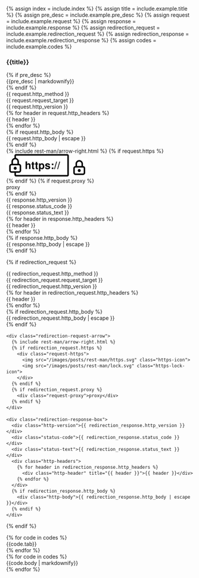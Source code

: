 {% assign index = include.index %}
{% assign title = include.example.title %}
{% assign pre_desc = include.example.pre_desc %}
{% assign request = include.example.request %}
{% assign response = include.example.response %}
{% assign redirection_request = include.example.redirection_request %}
{% assign redirection_response = include.example.redirection_response %}
{% assign codes = include.example.codes %}

<div class="example-section" id="example-{{ index }}">
  <h3 class="example-title">{{title}}</h3>
  {% if pre_desc %}
    <div class="example-pre-desc">{{pre_desc | markdownify}}</div>
  {% endif %}

  <div class="request-box">
    <div class="http-method">{{ request.http_method }}</div>
    <div class="request-target">{{ request.request_target }}</div>
    <div class="http-version">{{ request.http_version }}</div>
    <div class="http-headers">
      {% for header in request.http_headers %}
        <div class="http-header" title="{{ header }}">{{ header }}</div>
      {% endfor %}
    </div>
    {% if request.http_body %}
      <div class="http-body">{{ request.http_body | escape }}</div>
    {% endif %}
  </div>

  <div class="request-arrow">
    {% include rest-man/arrow-right.html %}
    {% if request.https %}
      <div class="request-https">
        <img src="/images/posts/rest-man/https.svg" class="https-icon">
        <img src="/images/posts/rest-man/lock.svg" class="https-lock-icon">
      </div>
    {% endif %}
    {% if request.proxy %}
      <div class="request-proxy">proxy</div>
    {% endif %}
  </div>

  <div class="response-box">
    <div class="http-version">{{ response.http_version }}</div>
    <div class="status-code">{{ response.status_code }}</div>
    <div class="status-text">{{ response.status_text }}</div>
    <div class="http-headers">
      {% for header in response.http_headers %}
        <div class="http-header" title="{{ header }}">{{ header }}</div>
      {% endfor %}
    </div>
    {% if response.http_body %}
      <div class="http-body">{{ response.http_body | escape }}</div>
    {% endif %}
  </div>

  {% if redirection_request %}
    <div class="redirection-request-box">
      <div class="http-method">{{ redirection_request.http_method }}</div>
      <div class="request-target">{{ redirection_request.request_target }}</div>
      <div class="http-version">{{ redirection_request.http_version }}</div>
      <div class="http-headers">
        {% for header in redirection_request.http_headers %}
          <div class="http-header" title="{{ header }}">{{ header }}</div>
        {% endfor %}
      </div>
      {% if redirection_request.http_body %}
        <div class="http-body">{{ redirection_request.http_body | escape }}</div>
      {% endif %}
    </div>

    <div class="redirection-request-arrow">
      {% include rest-man/arrow-right.html %}
      {% if redirection_request.https %}
        <div class="request-https">
          <img src="/images/posts/rest-man/https.svg" class="https-icon">
          <img src="/images/posts/rest-man/lock.svg" class="https-lock-icon">
        </div>
      {% endif %}
      {% if redirection_request.proxy %}
        <div class="request-proxy">proxy</div>
      {% endif %}
    </div>

    <div class="redirection-response-box">
      <div class="http-version">{{ redirection_response.http_version }}</div>
      <div class="status-code">{{ redirection_response.status_code }}</div>
      <div class="status-text">{{ redirection_response.status_text }}</div>
      <div class="http-headers">
        {% for header in redirection_response.http_headers %}
          <div class="http-header" title="{{ header }}">{{ header }}</div>
        {% endfor %}
      </div>
      {% if redirection_response.http_body %}
        <div class="http-body">{{ redirection_response.http_body | escape }}</div>
      {% endif %}
    </div>
  {% endif %}

  <div class="terminal" data-controller="terminal">
    <div class="terminal-bar">
      <div class="close-icon"></div>
      <div class="minimize-icon"></div>
      <div class="fullscreen-icon"></div>
      {% for code in codes %}
        <div
          class="terminal-tab {% if forloop.index == 1 %}active{% endif %}"
          data-index="{{forloop.index}}"
          data-terminal-target="tab"
          data-action="click->terminal#switchTab"
        >
          {{code.tab}}
        </div>
      {% endfor %}
    </div>
    {% for code in codes %}
      <div class="terminal-body {% if forloop.index == 1 %}active{% endif %}" data-index="{{ forloop.index }}" data-terminal-target="body">
        {{code.body | markdownify}}
      </div>
    {% endfor %}
  </div>
</div>